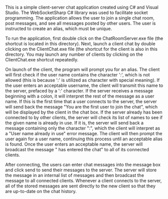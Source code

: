 This is a simple client-server chat application created using C# and Visual Studio.  The WebSocketSharp C# library
was used to facilitate socket programming. The application allows the user to join
a single chat room, post messages, and see all messages posted by other users.  The user is instructed to create an alias,
which must be unique.

To run the application, first double click on the ChatRoomServer.exe file (the shortcut is located in this directory).
Next, launch a client chat by double clicking on the ClientChat.exe file (the shortcut for the client is also in this directory.
You may launch any number of clients by clicking on the ClientChat.exe shortcut repeatedly.

On launch of the client, the program will prompt you for an alias.  The client will first check if the user name contains
the character ':', which is not allowed (this is because ':' is utilized as character with special meaning).  If the user
enters an acceptable username, the client will transmit this name to the server, prefaced by a ':' character.  If the
server receives a message beginning with a colon, it will interpret the rest of the message as a user name.  If this is
the first time that a user connects to the server, the server will send back the message "You are the first user to join the chat",
which will be displayed by the client in the chat box.  If the server already has been connected to by other clients, the
server will check its list of names to see if the given name is already in use.  If it is, the server will send back a message
containing only the character ":", which the client will interpret as a "User name already in use" error message.  The client
will then prompt the user again for a user name, continuing this process until an acceptable alias is found.  Once the user
enters an acceptable name, the server will broadcast the message "<user name> has entered the chat" to all of its connected
clients.

After connecting, the users can enter chat messages into the message box and click send to send their messages to the
server.  The server will store the message in an internal list of messages and then broadcast the message to all connected clients.
Whenever a client connects to the server, all of the stored messages are sent directly to the new client so that they are up-to-date
on the chat history.
